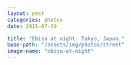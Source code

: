 ```yaml
---
layout: post
categories: photos
date: 2015-07-30

title: "Ebisu at night. Tokyo, Japan."
base-path: "/assets/img/photos/street"
image-name: "ebisu-at-night"
---
```

